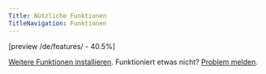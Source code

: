 ```yaml
---
Title: Nützliche Funktionen
TitleNavigation: Funktionen
---
```

[preview /de/features/ - 40.5%]

[Weitere Funktionen installieren](/de/help/extensions-features). Funktioniert etwas nicht? [Problem melden](/de/help/support).
